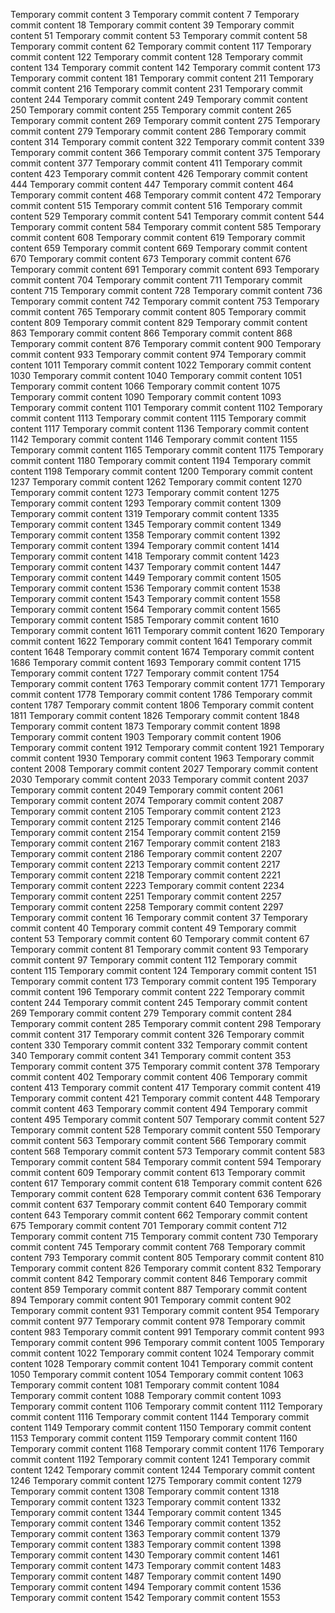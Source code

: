 Temporary commit content 3
Temporary commit content 7
Temporary commit content 18
Temporary commit content 39
Temporary commit content 51
Temporary commit content 53
Temporary commit content 58
Temporary commit content 62
Temporary commit content 117
Temporary commit content 122
Temporary commit content 128
Temporary commit content 134
Temporary commit content 142
Temporary commit content 173
Temporary commit content 181
Temporary commit content 211
Temporary commit content 216
Temporary commit content 231
Temporary commit content 244
Temporary commit content 249
Temporary commit content 250
Temporary commit content 255
Temporary commit content 265
Temporary commit content 269
Temporary commit content 275
Temporary commit content 279
Temporary commit content 286
Temporary commit content 314
Temporary commit content 322
Temporary commit content 339
Temporary commit content 366
Temporary commit content 375
Temporary commit content 377
Temporary commit content 411
Temporary commit content 423
Temporary commit content 426
Temporary commit content 444
Temporary commit content 447
Temporary commit content 464
Temporary commit content 468
Temporary commit content 472
Temporary commit content 515
Temporary commit content 516
Temporary commit content 529
Temporary commit content 541
Temporary commit content 544
Temporary commit content 584
Temporary commit content 585
Temporary commit content 608
Temporary commit content 619
Temporary commit content 659
Temporary commit content 669
Temporary commit content 670
Temporary commit content 673
Temporary commit content 676
Temporary commit content 691
Temporary commit content 693
Temporary commit content 704
Temporary commit content 711
Temporary commit content 715
Temporary commit content 728
Temporary commit content 736
Temporary commit content 742
Temporary commit content 753
Temporary commit content 765
Temporary commit content 805
Temporary commit content 809
Temporary commit content 829
Temporary commit content 863
Temporary commit content 866
Temporary commit content 868
Temporary commit content 876
Temporary commit content 900
Temporary commit content 933
Temporary commit content 974
Temporary commit content 1011
Temporary commit content 1022
Temporary commit content 1030
Temporary commit content 1040
Temporary commit content 1051
Temporary commit content 1066
Temporary commit content 1075
Temporary commit content 1090
Temporary commit content 1093
Temporary commit content 1101
Temporary commit content 1102
Temporary commit content 1113
Temporary commit content 1115
Temporary commit content 1117
Temporary commit content 1136
Temporary commit content 1142
Temporary commit content 1146
Temporary commit content 1155
Temporary commit content 1165
Temporary commit content 1175
Temporary commit content 1180
Temporary commit content 1194
Temporary commit content 1198
Temporary commit content 1200
Temporary commit content 1237
Temporary commit content 1262
Temporary commit content 1270
Temporary commit content 1273
Temporary commit content 1275
Temporary commit content 1293
Temporary commit content 1309
Temporary commit content 1319
Temporary commit content 1335
Temporary commit content 1345
Temporary commit content 1349
Temporary commit content 1358
Temporary commit content 1392
Temporary commit content 1394
Temporary commit content 1414
Temporary commit content 1418
Temporary commit content 1423
Temporary commit content 1437
Temporary commit content 1447
Temporary commit content 1449
Temporary commit content 1505
Temporary commit content 1536
Temporary commit content 1538
Temporary commit content 1543
Temporary commit content 1558
Temporary commit content 1564
Temporary commit content 1565
Temporary commit content 1585
Temporary commit content 1610
Temporary commit content 1611
Temporary commit content 1620
Temporary commit content 1622
Temporary commit content 1641
Temporary commit content 1648
Temporary commit content 1674
Temporary commit content 1686
Temporary commit content 1693
Temporary commit content 1715
Temporary commit content 1727
Temporary commit content 1754
Temporary commit content 1763
Temporary commit content 1771
Temporary commit content 1778
Temporary commit content 1786
Temporary commit content 1787
Temporary commit content 1806
Temporary commit content 1811
Temporary commit content 1826
Temporary commit content 1848
Temporary commit content 1873
Temporary commit content 1898
Temporary commit content 1903
Temporary commit content 1906
Temporary commit content 1912
Temporary commit content 1921
Temporary commit content 1930
Temporary commit content 1963
Temporary commit content 2008
Temporary commit content 2027
Temporary commit content 2030
Temporary commit content 2033
Temporary commit content 2037
Temporary commit content 2049
Temporary commit content 2061
Temporary commit content 2074
Temporary commit content 2087
Temporary commit content 2105
Temporary commit content 2123
Temporary commit content 2125
Temporary commit content 2146
Temporary commit content 2154
Temporary commit content 2159
Temporary commit content 2167
Temporary commit content 2183
Temporary commit content 2186
Temporary commit content 2207
Temporary commit content 2213
Temporary commit content 2217
Temporary commit content 2218
Temporary commit content 2221
Temporary commit content 2223
Temporary commit content 2234
Temporary commit content 2251
Temporary commit content 2257
Temporary commit content 2258
Temporary commit content 2297
Temporary commit content 16
Temporary commit content 37
Temporary commit content 40
Temporary commit content 49
Temporary commit content 53
Temporary commit content 60
Temporary commit content 67
Temporary commit content 81
Temporary commit content 93
Temporary commit content 97
Temporary commit content 112
Temporary commit content 115
Temporary commit content 124
Temporary commit content 151
Temporary commit content 173
Temporary commit content 195
Temporary commit content 196
Temporary commit content 222
Temporary commit content 244
Temporary commit content 245
Temporary commit content 269
Temporary commit content 279
Temporary commit content 284
Temporary commit content 285
Temporary commit content 298
Temporary commit content 317
Temporary commit content 326
Temporary commit content 330
Temporary commit content 332
Temporary commit content 340
Temporary commit content 341
Temporary commit content 353
Temporary commit content 375
Temporary commit content 378
Temporary commit content 402
Temporary commit content 406
Temporary commit content 413
Temporary commit content 417
Temporary commit content 419
Temporary commit content 421
Temporary commit content 448
Temporary commit content 463
Temporary commit content 494
Temporary commit content 495
Temporary commit content 507
Temporary commit content 527
Temporary commit content 528
Temporary commit content 550
Temporary commit content 563
Temporary commit content 566
Temporary commit content 568
Temporary commit content 573
Temporary commit content 583
Temporary commit content 584
Temporary commit content 594
Temporary commit content 609
Temporary commit content 613
Temporary commit content 617
Temporary commit content 618
Temporary commit content 626
Temporary commit content 628
Temporary commit content 636
Temporary commit content 637
Temporary commit content 640
Temporary commit content 643
Temporary commit content 662
Temporary commit content 675
Temporary commit content 701
Temporary commit content 712
Temporary commit content 715
Temporary commit content 730
Temporary commit content 745
Temporary commit content 768
Temporary commit content 793
Temporary commit content 805
Temporary commit content 810
Temporary commit content 826
Temporary commit content 832
Temporary commit content 842
Temporary commit content 846
Temporary commit content 859
Temporary commit content 887
Temporary commit content 894
Temporary commit content 901
Temporary commit content 902
Temporary commit content 931
Temporary commit content 954
Temporary commit content 977
Temporary commit content 978
Temporary commit content 983
Temporary commit content 991
Temporary commit content 993
Temporary commit content 996
Temporary commit content 1005
Temporary commit content 1022
Temporary commit content 1024
Temporary commit content 1028
Temporary commit content 1041
Temporary commit content 1050
Temporary commit content 1054
Temporary commit content 1063
Temporary commit content 1081
Temporary commit content 1084
Temporary commit content 1088
Temporary commit content 1093
Temporary commit content 1106
Temporary commit content 1112
Temporary commit content 1116
Temporary commit content 1144
Temporary commit content 1149
Temporary commit content 1150
Temporary commit content 1153
Temporary commit content 1159
Temporary commit content 1160
Temporary commit content 1168
Temporary commit content 1176
Temporary commit content 1192
Temporary commit content 1241
Temporary commit content 1242
Temporary commit content 1244
Temporary commit content 1246
Temporary commit content 1275
Temporary commit content 1279
Temporary commit content 1308
Temporary commit content 1318
Temporary commit content 1323
Temporary commit content 1332
Temporary commit content 1344
Temporary commit content 1345
Temporary commit content 1346
Temporary commit content 1352
Temporary commit content 1363
Temporary commit content 1379
Temporary commit content 1383
Temporary commit content 1398
Temporary commit content 1430
Temporary commit content 1461
Temporary commit content 1473
Temporary commit content 1483
Temporary commit content 1487
Temporary commit content 1490
Temporary commit content 1494
Temporary commit content 1536
Temporary commit content 1542
Temporary commit content 1553
